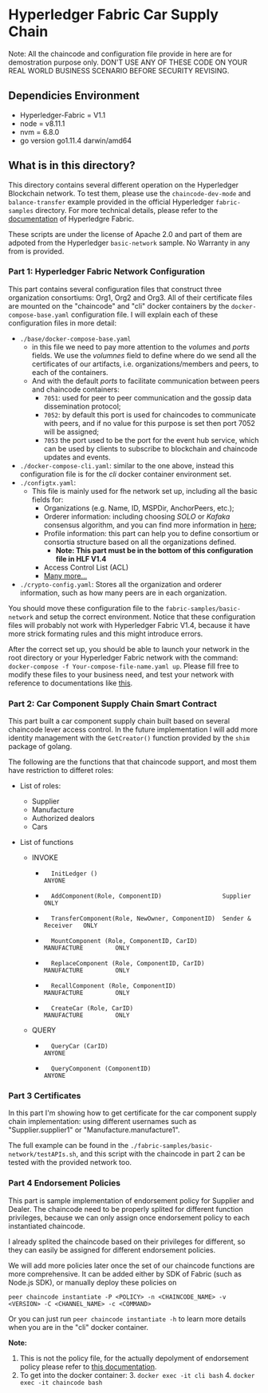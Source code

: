 # Hyperledger Fabric Car Supply Chain

Note: All the chaincode and configuration file provide in here are for demostration purpose only. DON'T USE ANY OF THESE CODE ON YOUR REAL WORLD BUSINESS SCENARIO BEFORE SECURITY REVISING.

## Dependicies Environment

* Hyperledger-Fabric = V1.1
* node	= v8.11.1
* nvm	= 6.8.0
* go version go1.11.4 darwin/amd64

## What is in this directory?

This directory contains several different operation on the Hyperledger Blockchain network. To test them, please use the `chaincode-dev-mode` and `balance-transfer` example provided in the official Hyperledger `fabric-samples` directory. For more technical details, please refer to the [documentation](https://hyperledger-fabric.readthedocs.io/en/release-1.4/chaincode4ade.html) of Hyperledgre Fabric.

These scripts are under the license of Apache 2.0 and part of them are adpoted from the Hyperledger `basic-network` sample. No Warranty in any from is provided.

### Part 1: Hyperledger Fabric Network Configuration

This part contains several configuration files that construct three organization consortiums: Org1, Org2 and Org3. All of their certificate files are mounted on the "chaincode" and "cli" docker containers by the `docker-compose-base.yaml` configuration file. I will explain each of these configuration files in more detail:

* `./base/docker-compose-base.yaml`
	* in this file we need to pay more attention to the *volumes* and *ports* fields. We use the *volumnes* field to define where do we send all the certificates of our artifacts, i.e. organizations/members and peers, to each of the containers.
	* And with the default *ports* to facilitate communication between peers and chaincode containers: 
		* `7051`: used for peer to peer communication and the gossip data dissemination protocol; 
		* `7052`: by default this port is used for chaincodes to communicate with peers, and if no value for this purpose is set then port 7052 will be assigned; 
		* `7053` the port used to be the port for the event hub service, which can be used by clients to subscribe to blockchain and chaincode updates and events.
* `./docker-compose-cli.yaml`: similar to the one above, instead this configuration file is for the *cli* docker container environment set.
* `./configtx.yaml`: 
	* This file is mainly used for fhe network set up, including all the basic fields for:
		* Organizations (e.g. Name, ID, MSPDir, AnchorPeers, etc.);
		* Orderer information: including choosing *SOLO* or *Kafaka* consensus algorithm, and you can find more information in [here](https://hyperledger-fabric.readthedocs.io/en/release-1.1/kafka.html);
		* Profile information: this part can help you to define consortium or consortia structure based on all the organizations defined. 
		   * **Note: This part must be in the bottom of this configuration file in HLF V1.4**
		* Access Control List (ACL)
		* [Many more...](https://hyperledger-fabric.readthedocs.io/en/latest/build_network.html#start-the-network)
* `./crypto-config.yaml`: Stores all the organization and orderer information, such as how many peers are in each organization.

You should move these configuration file to the `fabric-samples/basic-network` and setup the correct environment. Notice that these configuration files will probably not work with Hyperledger Fabric V1.4, because it have more strick formating rules and this might introduce errors.

After the correct set up, you should be able to launch your network in the root directory or your Hyperledger Fabric network with the command: `docker-compose -f Your-compose-file-name.yaml up`. Please fill free to modify these files to your business need, and test your network with reference to documentations like [this](https://hyperledger-fabric.readthedocs.io/en/latest/network/network.html).

### Part 2: Car Component Supply Chain Smart Contract

This part built a car component supply chain built based on several chaincode lever access control. In the future implementation I will add more identity management with the `GetCreator()` function provided by the `shim` package of golang.

The following are the functions that that chaincode support, and most them have restriction to differet roles:

* List of roles:
	* Supplier
	* Manufacture
	* Authorized dealors
	* Cars

* List of functions
	*   INVOKE
		*       InitLedger ()                                                       ANYONE
		*       AddComponent(Role, ComponentID)                 Supplier            ONLY
		*       TransferComponent(Role, NewOwner, ComponentID)  Sender & Receiver   ONLY
		*       MountComponent (Role, ComponentID, CarID)       MANUFACTURE         ONLY
		*       ReplaceComponent (Role, ComponentID, CarID)     MANUFACTURE         ONLY
		*       RecallComponent (Role, ComponentID)             MANUFACTURE         ONLY
		*       CreateCar (Role, CarID)                         MANUFACTURE         ONLY
	*   QUERY
		*       QueryCar (CarID)                                                    ANYONE
		*       QueryComponent (ComponentID)                                        ANYONE

### Part 3 Certificates

In this part I'm showing how to get certificate for the car component supply chain implementation: using different usernames such as "Supplier.supplier1" or "Manufacture.manufacture1".

The full example can be found in the `./fabric-samples/basic-network/testAPIs.sh`, and this script with the chaincode in part 2 can be tested with the provided network too.

### Part 4 Endorsement Policies

This part is sample implementation of endorsement policy for Supplier and Dealer. The chaincode need to be properly splited for different function privileges, because we can only assign once endorsement policy to each instantiated chaincode.

I already splited the chaincode based on their privileges for different, so they can easily be assigned for different endorsement policies.

We will add more policies later once the set of our chaincode functions are more comprehensive. It can be added either by SDK of Fabric (such as Node.js SDK), or manually deploy these policies on 

`peer chaincode instantiate -P <POLICY> -n <CHAINCODE_NAME> -v <VERSION> -C <CHANNEL_NAME> -c <COMMAND>`

Or you can just run `peer chaincode instantiate -h` to learn more details when you are in the "cli" docker container.

**Note:**

1. This is not the policy file, for the actually depolyment of endorsement policy please refer to [this documentation](https://hyperledger-fabric.readthedocs.io/en/latest/endorsement-policies.html).
2. To get into the docker container:
	3. `docker exec -it cli bash`
	4. `docker exec -it chaincode bash`


